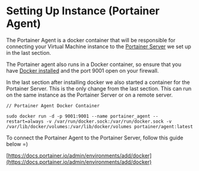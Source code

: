 # Setting Up Instance (Portainer Agent)

The Portainer Agent is a docker container that will be responsible for connecting your Virtual Machine instance to the [Portainer Server](setting-up-instance-portainer-server.md) we set up in the last section.

The Portainer agent also runs in a Docker container, so ensure that you have [Docker installed](setting-up-instance-portainer-server.md#docker) and the port 9001 open on your firewall.&#x20;

In the last section after installing docker we also started a container for the Portainer Server. This is the only change from the last section. This can  run on the same instance as the Portainer Server or on a remote server.

```
// Portainer Agent Docker Container

sudo docker run -d -p 9001:9001 --name portainer_agent --restart=always -v /var/run/docker.sock:/var/run/docker.sock -v /var/lib/docker/volumes:/var/lib/docker/volumes portainer/agent:latest
```

To connect the Portainer Agent to the Portainer Server, follow this guide below =)

[https://docs.portainer.io/admin/environments/add/docker](https://docs.portainer.io/admin/environments/add/docker)
